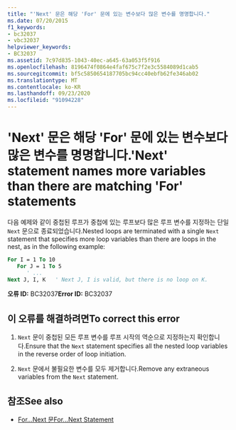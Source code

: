 ```yaml
---
title: "'Next' 문은 해당 'For' 문에 있는 변수보다 많은 변수를 명명합니다."
ms.date: 07/20/2015
f1_keywords:
- bc32037
- vbc32037
helpviewer_keywords:
- BC32037
ms.assetid: 7c97d835-1043-40ec-a645-63a053f5f916
ms.openlocfilehash: 8196474f0864e4faf675c7f2e3c5584089d1cab5
ms.sourcegitcommit: bf5c5850654187705bc94cc40ebfb62fe346ab02
ms.translationtype: MT
ms.contentlocale: ko-KR
ms.lasthandoff: 09/23/2020
ms.locfileid: "91094228"
---
```

# <a name="next-statement-names-more-variables-than-there-are-matching-for-statements"></a><span data-ttu-id="83b69-102">'Next' 문은 해당 'For' 문에 있는 변수보다 많은 변수를 명명합니다.</span><span class="sxs-lookup"><span data-stu-id="83b69-102">'Next' statement names more variables than there are matching 'For' statements</span></span>

<span data-ttu-id="83b69-103">다음 예제와 같이 중첩된 루프가 중첩에 있는 루프보다 많은 루프 변수를 지정하는 단일 `Next` 문으로 종료되었습니다.</span><span class="sxs-lookup"><span data-stu-id="83b69-103">Nested loops are terminated with a single `Next` statement that specifies more loop variables than there are loops in the nest, as in the following example:</span></span>  
  
```vb  
For I = 1 To 10  
   For J = 1 To 5  
      ' ...  
Next J, I, K   ' Next J, I is valid, but there is no loop on K.  
```  
  
 <span data-ttu-id="83b69-104">**오류 ID:** BC32037</span><span class="sxs-lookup"><span data-stu-id="83b69-104">**Error ID:** BC32037</span></span>  
  
## <a name="to-correct-this-error"></a><span data-ttu-id="83b69-105">이 오류를 해결하려면</span><span class="sxs-lookup"><span data-stu-id="83b69-105">To correct this error</span></span>  
  
1. <span data-ttu-id="83b69-106">`Next` 문이 중첩된 모든 루프 변수를 루프 시작의 역순으로 지정하는지 확인합니다.</span><span class="sxs-lookup"><span data-stu-id="83b69-106">Ensure that the `Next` statement specifies all the nested loop variables in the reverse order of loop initiation.</span></span>  
  
2. <span data-ttu-id="83b69-107">`Next` 문에서 불필요한 변수를 모두 제거합니다.</span><span class="sxs-lookup"><span data-stu-id="83b69-107">Remove any extraneous variables from the `Next` statement.</span></span>  
  
## <a name="see-also"></a><span data-ttu-id="83b69-108">참조</span><span class="sxs-lookup"><span data-stu-id="83b69-108">See also</span></span>

- [<span data-ttu-id="83b69-109">For...Next 문</span><span class="sxs-lookup"><span data-stu-id="83b69-109">For...Next Statement</span></span>](../language-reference/statements/for-next-statement.md)
